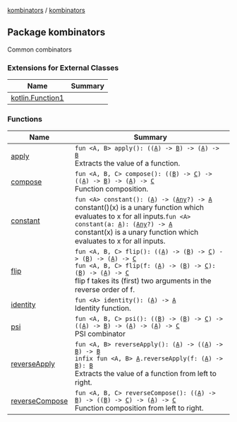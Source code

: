 [kombinators](../index.md) / [kombinators](./index.md)

## Package kombinators

Common combinators

### Extensions for External Classes

| Name | Summary |
|---|---|
| [kotlin.Function1](kotlin.-function1/index.md) |  |

### Functions

| Name | Summary |
|---|---|
| [apply](apply.md) | `fun <A, B> apply(): ((`[`A`](apply.md#A)`) -> `[`B`](apply.md#B)`) -> (`[`A`](apply.md#A)`) -> `[`B`](apply.md#B)<br>Extracts the value of a function. |
| [compose](compose.md) | `fun <A, B, C> compose(): ((`[`B`](compose.md#B)`) -> `[`C`](compose.md#C)`) -> ((`[`A`](compose.md#A)`) -> `[`B`](compose.md#B)`) -> (`[`A`](compose.md#A)`) -> `[`C`](compose.md#C)<br>Function composition. |
| [constant](constant.md) | `fun <A> constant(): (`[`A`](constant.md#A)`) -> (`[`Any`](https://kotlinlang.org/api/latest/jvm/stdlib/kotlin/-any/index.html)`?) -> `[`A`](constant.md#A)<br>constant()(x) is a unary function which evaluates to x for all inputs.`fun <A> constant(a: `[`A`](constant.md#A)`): (`[`Any`](https://kotlinlang.org/api/latest/jvm/stdlib/kotlin/-any/index.html)`?) -> `[`A`](constant.md#A)<br>constant(x) is a unary function which evaluates to x for all inputs. |
| [flip](flip.md) | `fun <A, B, C> flip(): ((`[`A`](flip.md#A)`) -> (`[`B`](flip.md#B)`) -> `[`C`](flip.md#C)`) -> (`[`B`](flip.md#B)`) -> (`[`A`](flip.md#A)`) -> `[`C`](flip.md#C)<br>`fun <A, B, C> flip(f: (`[`A`](flip.md#A)`) -> (`[`B`](flip.md#B)`) -> `[`C`](flip.md#C)`): (`[`B`](flip.md#B)`) -> (`[`A`](flip.md#A)`) -> `[`C`](flip.md#C)<br>flip f takes its (first) two arguments in the reverse order of f. |
| [identity](identity.md) | `fun <A> identity(): (`[`A`](identity.md#A)`) -> `[`A`](identity.md#A)<br>Identity function. |
| [psi](psi.md) | `fun <A, B, C> psi(): ((`[`B`](psi.md#B)`) -> (`[`B`](psi.md#B)`) -> `[`C`](psi.md#C)`) -> ((`[`A`](psi.md#A)`) -> `[`B`](psi.md#B)`) -> (`[`A`](psi.md#A)`) -> (`[`A`](psi.md#A)`) -> `[`C`](psi.md#C)<br>PSI combinator |
| [reverseApply](reverse-apply.md) | `fun <A, B> reverseApply(): (`[`A`](reverse-apply.md#A)`) -> ((`[`A`](reverse-apply.md#A)`) -> `[`B`](reverse-apply.md#B)`) -> `[`B`](reverse-apply.md#B)<br>`infix fun <A, B> `[`A`](reverse-apply.md#A)`.reverseApply(f: (`[`A`](reverse-apply.md#A)`) -> `[`B`](reverse-apply.md#B)`): `[`B`](reverse-apply.md#B)<br>Extracts the value of a function from left to right. |
| [reverseCompose](reverse-compose.md) | `fun <A, B, C> reverseCompose(): ((`[`A`](reverse-compose.md#A)`) -> `[`B`](reverse-compose.md#B)`) -> ((`[`B`](reverse-compose.md#B)`) -> `[`C`](reverse-compose.md#C)`) -> (`[`A`](reverse-compose.md#A)`) -> `[`C`](reverse-compose.md#C)<br>Function composition from left to right. |
